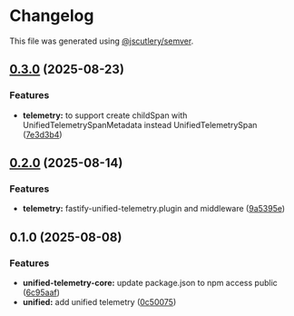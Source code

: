 # Changelog

This file was generated using [@jscutlery/semver](https://github.com/jscutlery/semver).

## [0.3.0](https://github.com/TGA88/inh-lib/compare/unified-telemetry-core-0.2.0...unified-telemetry-core-0.3.0) (2025-08-23)


### Features

* **telemetry:** to support  create childSpan with UnifiedTelemetrySpanMetadata instead UnifiedTelemetrySpan ([7e3d3b4](https://github.com/TGA88/inh-lib/commit/7e3d3b440654329b0b58cd8ad36aa7b0c49be122))

## [0.2.0](https://github.com/TGA88/inh-lib/compare/unified-telemetry-core-0.1.0...unified-telemetry-core-0.2.0) (2025-08-14)


### Features

* **telemetry:** fastify-unified-telemetry.plugin and middleware ([9a5395e](https://github.com/TGA88/inh-lib/commit/9a5395e4799aa3cc60a450da21d36e94ff60fada))

## 0.1.0 (2025-08-08)


### Features

* **unified-telemetry-core:** update package.json to npm access public ([6c95aaf](https://github.com/TGA88/inh-lib/commit/6c95aaf1c945a317a6e99b19a0bf86d7788d0742))
* **unified:** add unified telemetry ([0c50075](https://github.com/TGA88/inh-lib/commit/0c50075dfafdca2b0af72d7a07d9c96d27469be1))
